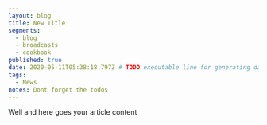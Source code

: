 ```yaml
---
layout: blog
title: New Title
segments:
  - blog
  - broadcasts
  - cookbook
published: true
date: 2020-05-11T05:38:18.797Z # TODO executable line for generating date
tags:
  - News
notes: Dont forget the todos
---
```


Well and here goes your article content
